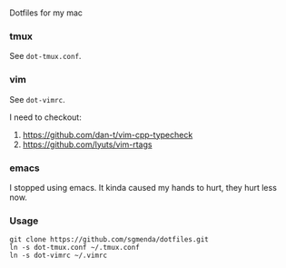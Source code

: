 #
Dotfiles for my mac

### tmux

See `dot-tmux.conf`.

### vim

See `dot-vimrc`.

I need to checkout:

1. https://github.com/dan-t/vim-cpp-typecheck
2. https://github.com/lyuts/vim-rtags

### emacs

I stopped using emacs. It kinda caused my hands to hurt, they hurt less now.

### Usage

```
git clone https://github.com/sgmenda/dotfiles.git
ln -s dot-tmux.conf ~/.tmux.conf
ln -s dot-vimrc ~/.vimrc
```
